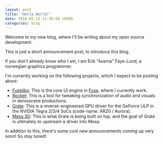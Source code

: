 ```yaml
---
layout: post
title: "Hello World!"
date: 2018-05-13 11:36:58 +0200
categories: blog
---
```

Welcome to my new blog, where I'll be writing about my open source development.

This is just a short announcement post, to introduce this blog.

If you don't already know who I am, I am Erik "kusma" Faye-Lund, a norwegian
graphics programmer.

I'm currently working on the following projects, which I expect to be posting
about:

- [Fuselibs](https://github.com/fusetools/fuselibs-public): This is the core
  UI engine in [Fuse](https://www.fusetools.com), where I currently work.
- [Rocket](https://rocket.github.io): This is a tool for tweaking
  synchronization of audio and visuals in demoscene productions.
- [Grate](https://github.com/grate): This is a reverse-engineered GPU driver
  for the GeForce ULP in the NVIDIA Tegra 2/3/4 SoCs (code-name: AR20 / Aurora).
- [Mesa 3D](https://www.mesa3d.org): This is what Grate is being built on top,
  and the goal of Grate is ultimately to upstream a driver into Mesa.

In addition to this, there's some cool new announcements coming up very soon!
So stay tuned!

